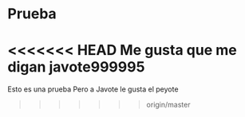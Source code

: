 # Prueba
<<<<<<< HEAD
Me gusta que me digan javote999995
=======
Esto es una prueba
Pero a Javote le gusta el peyote
>>>>>>> origin/master
